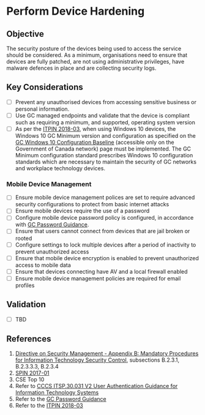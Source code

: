 # Perform Device Hardening

## Objective

The security posture of the devices being used to access the service should be considered. As a minimum, organisations need to ensure that devices are fully patched, are not using administrative privileges, have malware defences in place and are collecting security logs.

## Key Considerations

* [ ] Prevent any unauthorised devices from accessing sensitive business or personal information.
* [ ] Use GC managed endpoints and validate that the device is compliant such as requiring a minimum, and supported, operating system version
* [ ] As per the [ITPIN 2018-03](https://www.canada.ca/en/government/system/digital-government/modern-emerging-technologies/policy-implementation-notices/direction-windows10-desktop-operating-system-migration-configuration.html), when using Windows 10 devices, the Windows 10 GC Minimum version and configuration as specified on the [GC Windows 10 Configuration Baseline](https://gcconnex.gc.ca/groups/profile/12903340/wtd-common-desktop-operating-environment-environnement-dexploitation-commun-des-ordinateurs-de-bureau-des-atmt?language=en#20998653) (accessible only on the Government of Canada network) page must be implemented. The GC Minimum configuration standard prescribes Windows 10 configuration standards which are necessary to maintain the security of GC networks and workplace technology devices.

### Mobile Device Management

* [ ] Ensure mobile device management polices are set to require advanced security configurations to protect from basic internet attacks
* [ ] Ensure mobile devices require the use of a password
* [ ] Configure mobile device password policy is configured, in accordance with [GC Password Guidance](https://www.canada.ca/en/government/system/digital-government/password-guidance.html).
* [ ] Ensure that users cannot connect from devices that are jail broken or rooted
* [ ] Configure settings to lock multiple devices after a period of inactivity to prevent unauthorized access
* [ ] Ensure that mobile device encryption is enabled to prevent unauthorized access to mobile data
* [ ] Ensure that devices connecting have AV and a local firewall enabled
* [ ] Ensure mobile device management policies are required for email profiles

## Validation

* [ ] TBD

## References

1. [Directive on Security Management - Appendix B: Mandatory Procedures for Information Technology Security Control](https://www.tbs-sct.gc.ca/pol/doc-eng.aspx?id=32611&section=procedure&p=B), subsections B.2.3.1, B.2.3.3.3, B.2.3.4
2. [SPIN 2017-01](https://www.canada.ca/en/treasury-board-secretariat/services/access-information-privacy/security-identity-management/direction-secure-use-commercial-cloud-services-spin.html)
3. CSE Top 10
4. Refer to [CCCS ITSP.30.031 V2 User Authentication Guidance for Information Technology Systems](https://cyber.gc.ca/en/guidance/user-authentication-guidance-information-technology-systems-itsp30031-v3)
5. Refer to the [GC Password Guidance](https://www.canada.ca/en/government/system/digital-government/password-guidance.html)
6. Refer to the [ITPIN 2018-03](https://www.canada.ca/en/government/system/digital-government/modern-emerging-technologies/policy-implementation-notices/direction-windows10-desktop-operating-system-migration-configuration.html)
